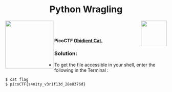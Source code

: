 <div align="center"> <h1> Python  Wragling</h1></div>
<img align = "right" src = "https://img.shields.io/badge/Points-10-blueviolet" width = 80>
<img align = "left" src = "https://img.shields.io/badge/Catagory-Genral%20Skills-yellow" width = 150>
<br><br> <h4>
PicoCTF <b><a href= "https://play.picoctf.org/practice/challenge/147?page=1"> Obidient Cat. </a></b></h4>

### Solution: 

- To get the file accessible in your shell, enter the following in the Terminal :
```sh
$ cat flag
$ picoCTF{s4n1ty_v3r1f13d_28e8376d}
```
